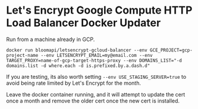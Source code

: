 Let's Encrypt Google Compute HTTP Load Balancer Docker Updater
===========

Run from a machine already in GCP.

    docker run bloomapi/letsencrypt-gcloud-balancer --env GCE_PROJECT=gcp-project-name --env LETSENCRYPT_EMAIL=my@email.com --env TARGET_PROXY=name-of-gcp-target-https-proxy --env DOMAINS_LIST="-d domains.list -d where.each -d is.prefixed.by.a.dash.d"

If you are testing, its also worth setting `--env USE_STAGING_SERVER=true` to avoid being rate limited by Let's Encrypt for the month.

Leave the docker container running, and it will attempt to update the cert once a month and remove the older cert once the new cert is installed.